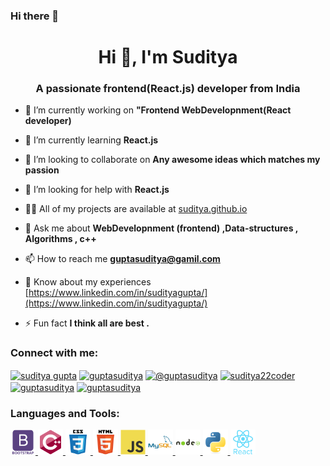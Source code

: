### Hi there 👋


<h1 align="center">Hi 👋, I'm Suditya</h1>
<h3 align="center">A passionate frontend(React.js) developer from India</h3>

- 🔭 I’m currently working on **"Frontend WebDevelopnment(React developer)**

- 🌱 I’m currently learning **React.js**

- 👯 I’m looking to collaborate on **Any awesome ideas which matches my passion**

- 🤝 I’m looking for help with **React.js**

- 👨‍💻 All of my projects are available at [suditya.github.io](suditya.github.io)

- 💬 Ask me about **WebDevelopnment (frontend) ,Data-structures , Algorithms , c++**

- 📫 How to reach me **guptasuditya@gamil.com**

- 📄 Know about my experiences [https://www.linkedin.com/in/sudityagupta/](https://www.linkedin.com/in/sudityagupta/)

- ⚡ Fun fact **I think all are best .**

<h3 align="left">Connect with me:</h3>
<p align="left">
<a href="https://linkedin.com/in/suditya gupta" target="blank"><img align="center" src="https://raw.githubusercontent.com/rahuldkjain/github-profile-readme-generator/master/src/images/icons/Social/linked-in-alt.svg" alt="suditya gupta" height="30" width="40" /></a>
<a href="https://instagram.com/guptasuditya" target="blank"><img align="center" src="https://raw.githubusercontent.com/rahuldkjain/github-profile-readme-generator/master/src/images/icons/Social/instagram.svg" alt="guptasuditya" height="30" width="40" /></a>
<a href="https://medium.com/@guptasuditya" target="blank"><img align="center" src="https://raw.githubusercontent.com/rahuldkjain/github-profile-readme-generator/master/src/images/icons/Social/medium.svg" alt="@guptasuditya" height="30" width="40" /></a>
<a href="https://www.codechef.com/users/suditya22coder" target="blank"><img align="center" src="https://cdn.jsdelivr.net/npm/simple-icons@3.1.0/icons/codechef.svg" alt="suditya22coder" height="30" width="40" /></a>
<a href="https://www.hackerrank.com/guptasuditya" target="blank"><img align="center" src="https://raw.githubusercontent.com/rahuldkjain/github-profile-readme-generator/master/src/images/icons/Social/hackerrank.svg" alt="guptasuditya" height="30" width="40" /></a>
<a href="https://www.leetcode.com/guptasuditya" target="blank"><img align="center" src="https://raw.githubusercontent.com/rahuldkjain/github-profile-readme-generator/master/src/images/icons/Social/leet-code.svg" alt="guptasuditya" height="30" width="40" /></a>
</p>

<h3 align="left">Languages and Tools:</h3>
<p align="left"> <a href="https://getbootstrap.com" target="_blank"> <img src="https://raw.githubusercontent.com/devicons/devicon/master/icons/bootstrap/bootstrap-plain-wordmark.svg" alt="bootstrap" width="40" height="40"/> </a> <a href="https://www.w3schools.com/cpp/" target="_blank"> <img src="https://raw.githubusercontent.com/devicons/devicon/master/icons/cplusplus/cplusplus-original.svg" alt="cplusplus" width="40" height="40"/> </a> <a href="https://www.w3schools.com/css/" target="_blank"> <img src="https://raw.githubusercontent.com/devicons/devicon/master/icons/css3/css3-original-wordmark.svg" alt="css3" width="40" height="40"/> </a> <a href="https://www.w3.org/html/" target="_blank"> <img src="https://raw.githubusercontent.com/devicons/devicon/master/icons/html5/html5-original-wordmark.svg" alt="html5" width="40" height="40"/> </a> <a href="https://developer.mozilla.org/en-US/docs/Web/JavaScript" target="_blank"> <img src="https://raw.githubusercontent.com/devicons/devicon/master/icons/javascript/javascript-original.svg" alt="javascript" width="40" height="40"/> </a> <a href="https://www.mysql.com/" target="_blank"> <img src="https://raw.githubusercontent.com/devicons/devicon/master/icons/mysql/mysql-original-wordmark.svg" alt="mysql" width="40" height="40"/> </a> <a href="https://nodejs.org" target="_blank"> <img src="https://raw.githubusercontent.com/devicons/devicon/master/icons/nodejs/nodejs-original-wordmark.svg" alt="nodejs" width="40" height="40"/> </a> <a href="https://www.python.org" target="_blank"> <img src="https://raw.githubusercontent.com/devicons/devicon/master/icons/python/python-original.svg" alt="python" width="40" height="40"/> </a> <a href="https://reactjs.org/" target="_blank"> <img src="https://raw.githubusercontent.com/devicons/devicon/master/icons/react/react-original-wordmark.svg" alt="react" width="40" height="40"/> </a> </p>
